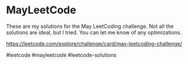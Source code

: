 # MayLeetCode
These are my solutions for the May LeetCoding challenge.
Not all the solutions are ideal, but I tried. You can let me know of any optimizations.

https://leetcode.com/explore/challenge/card/may-leetcoding-challenge/

#leetcode #mayleetcode #leetcode-solutions
